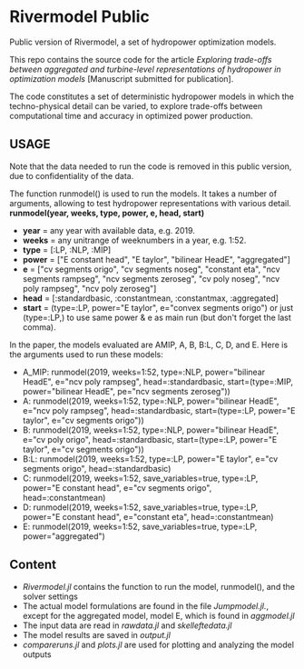 # Rivermodel Public
Public version of Rivermodel, a set of hydropower optimization models.
 
This repo contains the source code for the article *Exploring trade-offs between aggregated and turbine-level representations of hydropower in optimization models* [Manuscript submitted for publication].

The code constitutes a set of deterministic hydropower models in which the techno-physical detail can be varied, to explore trade-offs between computational time and accuracy in optimized power production. 

## USAGE
Note that the data needed to run the code is removed in this public version, due to confidentiality of the data. 

The function runmodel() is used to run the models. It takes a number of arguments, allowing to test hydropower representations with various detail. 
**runmodel(year, weeks, type, power, e, head, start)**

- **year** = any year with available data, e.g. 2019.  
- **weeks** = any unitrange of weeknumbers in a year, e.g. 1:52.
- **type** = [:LP, :NLP, :MIP]
- **power** = ["E constant head", "E taylor", "bilinear HeadE", "aggregated"]
- **e** = ["cv segments origo", "cv segments noseg", "constant eta", "ncv segments rampseg", "ncv segments zeroseg", "cv poly noseg", "ncv poly rampseg", "ncv poly zeroseg"]
- **head** = [:standardbasic, :constantmean, :constantmax, :aggregated]
- **start** = (type=:LP, power="E taylor", e="convex segments origo") or just (type=:LP,) to use same power & e as main run (but don't forget the last comma).

In the paper, the models evaluated are AMIP, A, B, B:L, C, D, and E. Here is the arguments used to run these models:  
- A_MIP: runmodel(2019, weeks=1:52, type=:NLP, power="bilinear HeadE", e="ncv poly rampseg", head=:standardbasic, start=(type=:MIP, power="bilinear HeadE", pe="ncv segments zeroseg"))
- A: runmodel(2019, weeks=1:52, type=:NLP, power="bilinear HeadE", e="ncv poly rampseg", head=:standardbasic, start=(type=:LP, power="E taylor", e="cv segments origo"))
- B: runmodel(2019, weeks=1:52, type=:NLP, power="bilinear HeadE", e="cv poly origo", head=:standardbasic, start=(type=:LP, power="E taylor", e="cv segments origo"))
- B:L: runmodel(2019, weeks=1:52, type=:LP, power="E taylor", e="cv segments origo", head=:standardbasic)
- C: runmodel(2019, weeks=1:52, save_variables=true, type=:LP, power="E constant head", e="cv segments origo", head=:constantmean)	
- D: runmodel(2019, weeks=1:52, save_variables=true, type=:LP, power="E constant head", e="constant eta", head=:constantmean)	
- E: runmodel(2019, weeks=1:52, save_variables=true, type=:LP, power="aggregated")

## Content
- *Rivermodel.jl* contains the function to run the model, runmodel(), and the solver settings  
- The actual model formulations are found in the file *Jumpmodel.jl.*, except for the aggregated model, model E, which is found in *aggmodel.jl*  
- The input data are read in *rawdata.jl* and *skelleftedata.jl*  
- The model results are saved in *output.jl*  
- *compareruns.jl* and *plots.jl* are used for plotting and analyzing the model outputs









 
 
